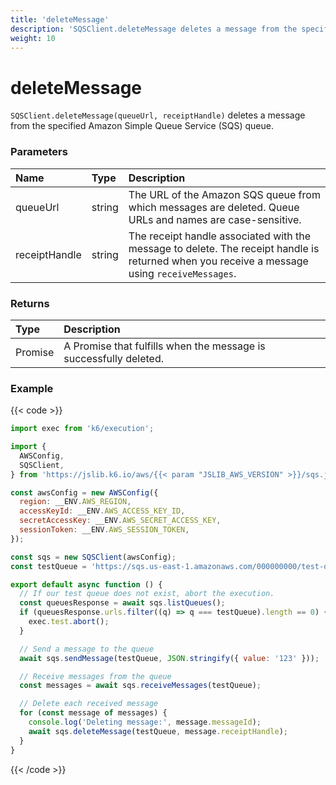 ```yaml
---
title: 'deleteMessage'
description: 'SQSClient.deleteMessage deletes a message from the specified queue.'
weight: 10
---
```


# deleteMessage

`SQSClient.deleteMessage(queueUrl, receiptHandle)` deletes a message from the specified Amazon Simple Queue Service (SQS) queue.

### Parameters

| Name          | Type   | Description                                                                                                                                  |
| :------------ | :----- | :------------------------------------------------------------------------------------------------------------------------------------------- |
| queueUrl      | string | The URL of the Amazon SQS queue from which messages are deleted. Queue URLs and names are case-sensitive.                                    |
| receiptHandle | string | The receipt handle associated with the message to delete. The receipt handle is returned when you receive a message using `receiveMessages`. |

### Returns

| Type          | Description                                                       |
| :------------ | :---------------------------------------------------------------- |
| Promise<void> | A Promise that fulfills when the message is successfully deleted. |

### Example

{{< code >}}

```javascript
import exec from 'k6/execution';

import {
  AWSConfig,
  SQSClient,
} from 'https://jslib.k6.io/aws/{{< param "JSLIB_AWS_VERSION" >}}/sqs.js';

const awsConfig = new AWSConfig({
  region: __ENV.AWS_REGION,
  accessKeyId: __ENV.AWS_ACCESS_KEY_ID,
  secretAccessKey: __ENV.AWS_SECRET_ACCESS_KEY,
  sessionToken: __ENV.AWS_SESSION_TOKEN,
});

const sqs = new SQSClient(awsConfig);
const testQueue = 'https://sqs.us-east-1.amazonaws.com/000000000/test-queue';

export default async function () {
  // If our test queue does not exist, abort the execution.
  const queuesResponse = await sqs.listQueues();
  if (queuesResponse.urls.filter((q) => q === testQueue).length == 0) {
    exec.test.abort();
  }

  // Send a message to the queue
  await sqs.sendMessage(testQueue, JSON.stringify({ value: '123' }));

  // Receive messages from the queue
  const messages = await sqs.receiveMessages(testQueue);

  // Delete each received message
  for (const message of messages) {
    console.log('Deleting message:', message.messageId);
    await sqs.deleteMessage(testQueue, message.receiptHandle);
  }
}
```

{{< /code >}}
